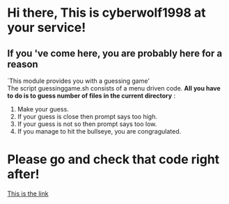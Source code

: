 
# Hi there, This is cyberwolf1998 at your service!
## If you 've come here, you are probably here for a reason
`This module provides you with a guessing game'   
The script guessinggame.sh consists of a menu driven code.
**All you have to do is to guess number of files in the current directory** :
1. Make your guess.
2. If your guess is close then prompt says too high.
3. If your guess is not so then prompt says too low.
4. If you manage to hit the bullseye, you are congragulated.

# Please go and check that code right after!
[This is the link](https://github.com/cyberwolf199807/cyberwolf199807.github.io)

